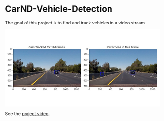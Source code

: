 # CarND-Vehicle-Detection
The goal of this project is to find and track vehicles in a video stream.

<img src="writeup_images/pipeline.jpg" alt="pipeine" width="700px;" align="center"/>

See the [project video](writeup_videos/project_video.mp4).
